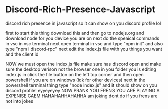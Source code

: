 # Discord-Rich-Presence-Javascript

discord rich presence in javascript so it can show on you discord profile lol

first to start this thing
download this and then go to nodejs.org and download node for you device you are on
next do the speaical commands in vsc in vsc terminal
next open terminal in vsc and type "npm init" and also type "npm i discord-rpc"
next edit the index.js file with you things you want and the client id

NOW we must open the index.js file
make sure has discord open and make sure the desktop verison not the browser one
in you folder you is editing index.js in click the file button on the left top corner and then open powershell if you are on windows (idk for other devices)
next in the powershell terminal thing type "node index.js" and it should show on you discord profile! eyyeyeyey
NOW PRANK YOU FRENS YOU ARE PLAYING A EXPENISE GAEM HAHAHAHHAHAHHA
am joking dont do if you frens are not into jokes
